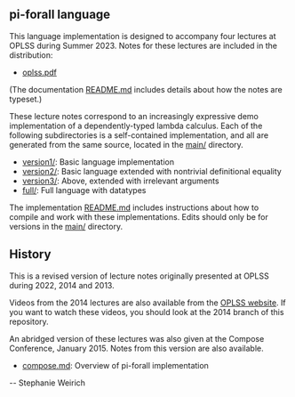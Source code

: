 pi-forall language
------------------

This language implementation is designed to accompany four lectures at
OPLSS during Summer 2023. Notes for these lectures are included in the
distribution:

- [oplss.pdf](doc/oplss.pdf)

(The documentation [README.md](doc/README.md) includes details about
how the notes are typeset.)

These lecture notes correspond to an increasingly expressive demo
implementation of a dependently-typed lambda calculus. Each of the
following subdirectories is a self-contained implementation, and all 
are generated from the same source, located in the [main/](main/) 
directory. 

- [version1/](version1/):   Basic language implementation
- [version2/](version2/):   Basic language extended with nontrivial definitional equality
- [version3/](version3/):   Above, extended with irrelevant arguments
- [full/](full/):           Full language with datatypes

The implementation [README.md](main/README.md) includes instructions about
how to compile and work with these implementations. Edits should only be for 
versions in the [main/](main/) directory.

History
-------

This is a revised version of lecture notes originally presented at OPLSS
during 2022, 2014 and 2013.

Videos from the 2014 lectures are also available from the
[OPLSS website](https://www.cs.uoregon.edu/research/summerschool/summer14/curriculum.html).
If you want to watch these videos, you should look at the
2014 branch of this repository.

An abridged version of these lectures was also given at the Compose
Conference, January 2015. Notes from this version are also available.

- [compose.md](old/compose.md): Overview of pi-forall implementation

--
Stephanie Weirich
